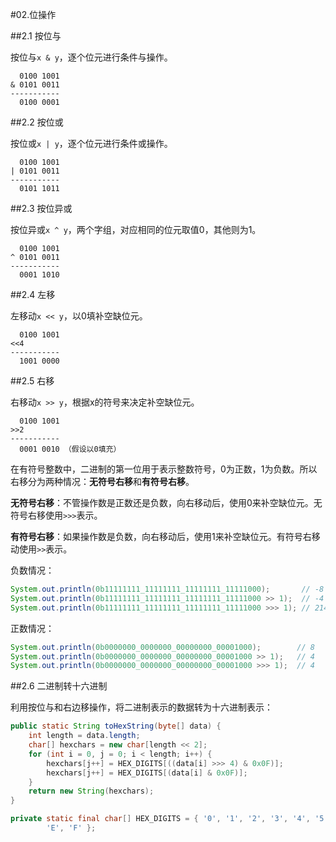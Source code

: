 #02.位操作

##2.1 按位与

按位与`x & y`，逐个位元进行条件与操作。

```
  0100 1001
& 0101 0011
-----------
  0100 0001
```

##2.2 按位或

按位或`x | y`，逐个位元进行条件或操作。


```
  0100 1001
| 0101 0011
-----------
  0101 1011
```

##2.3 按位异或

按位异或`x ^ y`，两个字组，对应相同的位元取值0，其他则为1。

```
  0100 1001
^ 0101 0011
-----------
  0001 1010
```

##2.4 左移

左移动`x << y`，以0填补空缺位元。

```
  0100 1001
<<4 
-----------
  1001 0000
```

##2.5 右移

右移动`x >> y`，根据x的符号来决定补空缺位元。

```
  0100 1001
>>2 
-----------
  0001 0010 （假设以0填充）
```

在有符号整数中，二进制的第一位用于表示整数符号，0为正数，1为负数。所以右移分为两种情况：**无符号右移**和**有符号右移**。

**无符号右移**：不管操作数是正数还是负数，向右移动后，使用0来补空缺位元。无符号右移使用`>>>`表示。

**有符号右移**：如果操作数是负数，向右移动后，使用1来补空缺位元。有符号右移动使用`>>`表示。

负数情况：
```Java
System.out.println(0b11111111_11111111_11111111_11111000);       // -8
System.out.println(0b11111111_11111111_11111111_11111000 >> 1);  // -4
System.out.println(0b11111111_11111111_11111111_11111000 >>> 1); // 2147483644
```
正数情况：
```Java
System.out.println(0b0000000_0000000_00000000_00001000);        // 8
System.out.println(0b0000000_0000000_00000000_00001000 >> 1);   // 4
System.out.println(0b0000000_0000000_00000000_00001000 >>> 1);  // 4
```

##2.6 二进制转十六进制

利用按位与和右边移操作，将二进制表示的数据转为十六进制表示：

```Java
public static String toHexString(byte[] data) {
	int length = data.length;
	char[] hexchars = new char[length << 2];
	for (int i = 0, j = 0; i < length; i++) {
		hexchars[j++] = HEX_DIGITS[((data[i] >>> 4) & 0x0F)];
		hexchars[j++] = HEX_DIGITS[(data[i] & 0x0F)];
	}
	return new String(hexchars);
}

private static final char[] HEX_DIGITS = { '0', '1', '2', '3', '4', '5', '6', '7', '8', '9', 'A', 'B', 'C', 'D',
		'E', 'F' };
```
